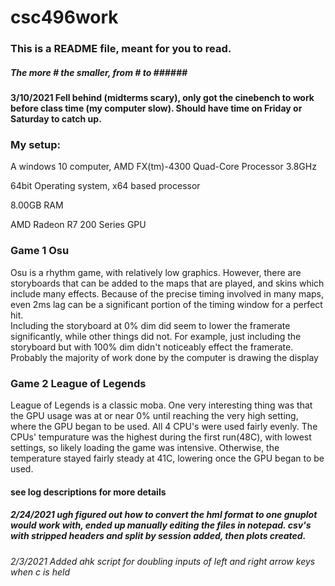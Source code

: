 # csc496work
### This is a README file, meant for you to read.
##### The more # the smaller, from # to ###### #

#### 3/10/2021 Fell behind (midterms scary), only got the cinebench to work before class time (my computer slow). Should have time on Friday or Saturday to catch up.

### My setup: 
A windows 10 computer, AMD FX(tm)-4300 Quad-Core Processor    3.8GHz

64bit Operating system, x64 based processor

8.00GB RAM

AMD Radeon R7 200 Series GPU

### Game 1 Osu 
Osu is a rhythm game, with relatively low graphics. However, there are storyboards that can be added to the maps that are played, and skins which include many effects.  Because of the precise timing involved in many maps, even 2ms lag can be a significant portion of the timing window for a perfect hit.  
Including the storyboard at 0% dim did seem to lower the framerate significantly, while other things did not.  For example, just including the storyboard but with 100% dim didn't noticeably effect the framerate. Probably the majority of work done by the computer is drawing the display

### Game 2 League of Legends
League of Legends is a classic moba.
One very interesting thing was that the GPU usage was at or near 0% until reaching the very high setting, where the GPU began to be used.
All 4 CPU's were used fairly evenly.
The CPUs' tempurature was the highest during the first run(48C), with lowest settings, so likely loading the game was intensive.
Otherwise, the temperature stayed fairly steady at 41C, lowering once the GPU began to be used.

#### see log descriptions for more details



##### 2/24/2021 ugh figured out how to convert the hml format to one gnuplot would work with, ended up manually editing the files in notepad. csv's with stripped headers and split by session added, then plots created.

###### 2/3/2021 Added ahk script for doubling inputs of left and right arrow keys when c is held
